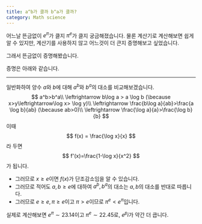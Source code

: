 ```yaml
---
title: a^b가 클까 b^a가 클까?
category: Math science
---
```


어느날 뜬금없이 $e^\pi$가 클지 $\pi^e$가 클지 궁금해졌습니다. 물론 계산기로 계산해보면 쉽게 알 수 있지만, 계산기를 사용하지 않고 어느것이 더 큰지 증명해보고 싶었습니다.

그래서 뜬금없이 증명해봤습니다.

증명은 아래와 같습니다.

---

일반화하여 양수 $a$와 $b$에 대해 $a^b$와 $b^a$의 대소를 비교해보겠습니다.
$$
a^b>b^a\\
\leftrightarrow b\log a > a \log b
(\because x>y\leftrightarrow\log x> \log y)\\
\leftrightarrow \frac{b\log a}{ab}>\frac{a \log b}{ab}
(\because ab>0)\\
\leftrightarrow \frac{\log a}{a}>\frac{\log b}{b}
$$
이때
$$
f(x) = \frac{\log x}{x}
$$
라 두면
$$
f'(x)=\frac{1-\log x}{x^2}
$$
가 됩니다.

- 그러므로 $x\geq e$이면 $f(x)$가 단조감소임을 알 수 있습니다.
- 그러므로 적어도 $a,b\geq e$에 대하여 $a^b,b^a$의 대소는 $a,b$의 대소를 반대로 따릅니다.
- 그러므로 $e\geq e,\pi \geq e$이고 $\pi>e$이므로 $\pi^e<e^\pi$입니다.

실제로 계산해보면 $e^\pi\sim23.14$이고 $\pi^e\sim22.45$로, $e^pi$가 약간 더 큽니다. 

